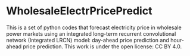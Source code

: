 # WholesaleElectrPricePredict
This is a set of python codes that forecast electricity price in wholesale power markets using an integrated long-term recurrent convolutional network (Integrated LRCN) model: day-ahead price prediction and hour-ahead price prediction.  This work is under the open license: CC BY 4.0.
